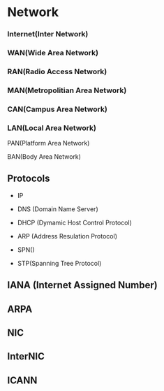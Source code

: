 # Network

### Internet(Inter Network)

### WAN(Wide Area Network)

### RAN(Radio Access Network)

### MAN(Metropolitian Area Network)

### CAN(Campus Area Network)

### LAN(Local Area Network)



PAN(Platform Area Network)

BAN(Body Area Network)



## Protocols

- IP

- DNS (Domain Name Server)

- DHCP (Dymamic Host Control Protocol)

- ARP (Address Resulation Protocol)

- SPN()

- STP(Spanning Tree Protocol)

## IANA (Internet Assigned Number)

## ARPA

## NIC

## InterNIC

## ICANN
